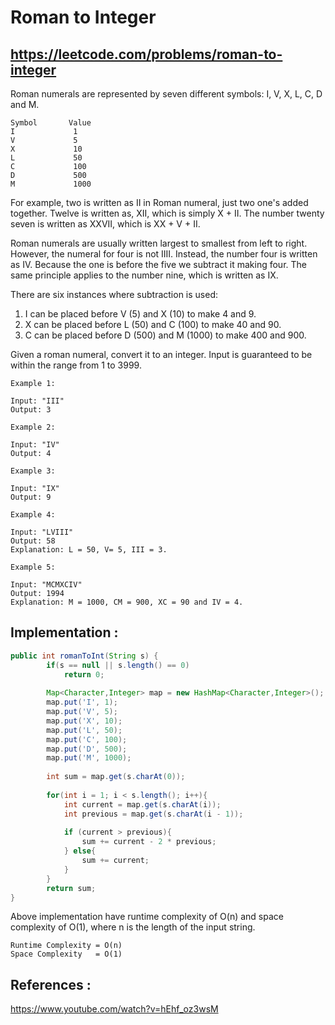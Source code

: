 # Roman to Integer
## https://leetcode.com/problems/roman-to-integer

Roman numerals are represented by seven different symbols: I, V, X, L, C, D and M.

```
Symbol       Value
I             1
V             5
X             10
L             50
C             100
D             500
M             1000
```

For example, two is written as II in Roman numeral, just two one's added together. Twelve is written as, XII, which is simply X + II. The number twenty seven is written as XXVII, which is XX + V + II.

Roman numerals are usually written largest to smallest from left to right. However, the numeral for four is not IIII. Instead, the number four is written as IV. Because the one is before the five we subtract it making four. The same principle applies to the number nine, which is written as IX. 

There are six instances where subtraction is used:

1. I can be placed before V (5) and X (10) to make 4 and 9. 
2. X can be placed before L (50) and C (100) to make 40 and 90. 
2. C can be placed before D (500) and M (1000) to make 400 and 900.

Given a roman numeral, convert it to an integer. Input is guaranteed to be within the range from 1 to 3999.

```
Example 1:

Input: "III"
Output: 3

Example 2:

Input: "IV"
Output: 4

Example 3:

Input: "IX"
Output: 9

Example 4:

Input: "LVIII"
Output: 58
Explanation: L = 50, V= 5, III = 3.

Example 5:

Input: "MCMXCIV"
Output: 1994
Explanation: M = 1000, CM = 900, XC = 90 and IV = 4.
```

## Implementation :

```java
public int romanToInt(String s) {
        if(s == null || s.length() == 0)
            return 0;
        
        Map<Character,Integer> map = new HashMap<Character,Integer>();
        map.put('I', 1);
        map.put('V', 5);
        map.put('X', 10);
        map.put('L', 50);
        map.put('C', 100);
        map.put('D', 500);
        map.put('M', 1000);
        
        int sum = map.get(s.charAt(0));
        
        for(int i = 1; i < s.length(); i++){
            int current = map.get(s.charAt(i));
            int previous = map.get(s.charAt(i - 1));
            
            if (current > previous){
                sum += current - 2 * previous;
            } else{
                sum += current;
            }
        }
        return sum;
}
```
Above implementation have runtime complexity of O(n) and space complexity of O(1), where n is the length of the input string.

```
Runtime Complexity = O(n)
Space Complexity   = O(1)
```

## References :
https://www.youtube.com/watch?v=hEhf_oz3wsM
